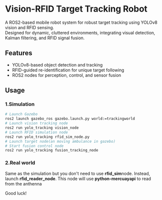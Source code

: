 # Vision-RFID Target Tracking Robot

A ROS2-based mobile robot system for robust target tracking using YOLOv8 vision and RFID sensing.  
Designed for dynamic, cluttered environments, integrating visual detection, Kalman filtering, and RFID signal fusion.

## Features
- YOLOv8-based object detection and tracking
- RFID-guided re-identification for unique target following
- ROS2 nodes for perception, control, and sensor fusion

## Usage
### 1.Simulation
```bash
# Launch Gazebo
ros2 launch gazebo_ros gazebo.launch.py world:=trackingworld 
# Launch vision tracking node
ros2 run yolo_tracking vision_node 
# Launch RFID simulation node
ros2 run yolo_tracking rfid_sim_node.py
# Launch target node(an moving ambulance in gazebo)
# Start fusion control node
ros2 run yolo_tracking fusion_tracking_node
```
### 2.Real world
Same as the simulation but you don't need to use **rfid_sim**node. Instead, launch **rfid_reader_node**. This node will use **python-mercuayapi** to read from the anthenna

Good luck!
